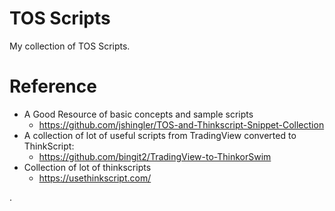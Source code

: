 # TOS Scripts

My collection of TOS Scripts.



# Reference

* A Good Resource of basic concepts and sample scripts
   * https://github.com/jshingler/TOS-and-Thinkscript-Snippet-Collection
* A collection of lot of useful scripts from TradingView converted to ThinkScript:
   * https://github.com/bingit2/TradingView-to-ThinkorSwim
* Collection of lot of thinkscripts
   * https://usethinkscript.com/ 

.

  
